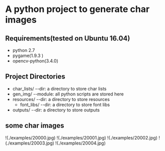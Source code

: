 # A python project to generate  char images

## Requirements(tested on Ubuntu 16.04)
+ python 2.7
+ pygame(1.9.3 )
+ opencv-python(3.4.0)

## Project Directories
+ char_lists/ --dir: a directory to store char lists
+ gen_img/ --module: all python scripts are stored here
+ resources/ --dir: a directory to store resources
   + font_libs/ --dir: a directory to store font libs
+ outputs/ --dir: a directory to store outputs

## some char images
!(./examples/20000.jpg)
!(./examples/20001.jpg)
!(./examples/20002.jpg)
!(./examples/20003.jpg)
!(./examples/20004.jpg)